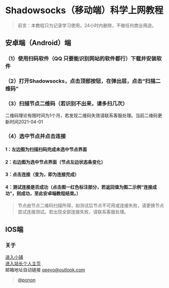 # Shadowsocks（移动端）科学上网教程
> 前言：本教程只为记录学习使用，24小时内删除，不做任何商业用途。

## 安卓端（Android）端
### （1）使用扫码软件（QQ 只要能识别网站的软件都行）下载并安装软件
### （2）打开Shadowsocks，点击顶部按钮，在弹出层，点击“扫描二维码”          
### （3）扫描节点二维码（若识别不出来，请多扫几次）
二维码理论有限时间为1个月，若发现二维码失效请联系客服处理。当前二维码更新时间2021-04-01
 
### （4）选中节点并点击连接
#### 1：左边图为扫描扫码完成未选中节点界面              
                
#### 2：右边图为选中节点界面（节点左边状态条变化）
 
#### 3：点击连接（变为，即为连接完成）
#### 4：测试连接是否成功（点击图一红色标注部分，若返回值为图二示例“连接成功”，则成功，至此安卓端教程结束。）
> 节点由节点二维码扫描所得，如测试后节点不可用或连接失败，请更换节点尝试连接测试。若出现全部连接失败，请联系客服处理。

## IOS端

### 关于
[进入小铺](http://shop.9527.xyz/)<br/>
[进入站长个人主页](http://www.9527.xyz/ "请使用移动端设备访问")<br/>
邮箱地址自动链接 qeeyo@outlook.com<br/>
> [@ponon](https://github.com/Ponon)
